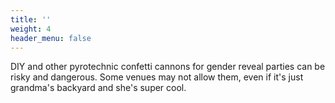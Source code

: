 ```yaml
---
title: ''
weight: 4
header_menu: false
---
```


DIY and other pyrotechnic confetti cannons for gender reveal parties can be risky and dangerous. Some venues may not allow them, even if it's just grandma's backyard and she's super cool.
